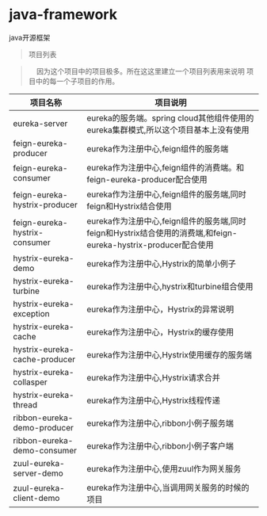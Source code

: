 # java-framework
java开源框架

>项目列表

>&nbsp;&nbsp;&nbsp;&nbsp;因为这个项目中的项目极多。所在这这里建立一个项目列表用来说明
项目中的每一个子项目的作用。

| 项目名称  | 项目说明 |
|---|---|
|eureka-server   |  eureka的服务端。spring cloud其他组件使用的eureka集群模式,所以这个项目基本上没有使用  |
|feign-eureka-producer        | eureka作为注册中心,feign组件的服务端    |
|feign-eureka-consumer|eureka作为注册中心,feign组件的消费端。和feign-eureka-producer配合使用|
|feign-eureka-hystrix-producer|eureka作为注册中心,feign组件的服务端,同时feign和Hystrix结合使用|
|feign-eureka-hystrix-consumer|eureka作为注册中心,feign组件的服务端,同时feign和Hystrix结合使用的消费端,和feign-eureka-hystrix-producer配合使用|
|hystrix-eureka-demo|eureka作为注册中心,Hystrix的简单小例子|
|hystrix-eureka-turbine|eureka作为注册中心,hystrix和turbine组合使用|
|hystrix-eureka-exception|eureka作为注册中心，Hystrix的异常说明|
|hystrix-eureka-cache|eureka作为注册中心，Hystrix的缓存使用
|hystrix-eureka-cache-producer|eureka作为注册中心,Hystrix使用缓存的服务端|
|hystrix-eureka-collasper|eureka作为注册中心,Hystrix请求合并|
|hystrix-eureka-thread|eureka作为注册中心,Hystrix线程传递|
|ribbon-eureka-demo-producer|eureka作为注册中心,ribbon小例子服务端|
|ribbon-eureka-demo-consumer|eureka作为注册中心,ribbon小例子客户端|
|zuul-eureka-server-demo|eureka作为注册中心,使用zuul作为网关服务|
|zuul-eureka-client-demo|eureka作为注册中心,当调用网关服务的时候的项目|
